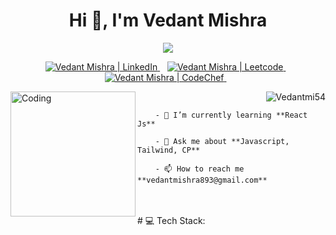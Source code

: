<h1 align="center"> Hi 👋, I'm Vedant Mishra </h1>
<p align="center">
<img src="https://readme-typing-svg.herokuapp.com?font=Poppins&weight=700&size=28&duration=3500&pause=1000&color=A177FE&width=350&center=true&width=480&lines=%3C+Full+Stack+Developer+%2F%3E;%3C+CyberSecurity+Enthusiast+%2F%3E">
</p>

<p align="center">
    <a href="https://www.linkedin.com/in/vedant-mishra-38a95b291">
      <img src="https://img.shields.io/badge/LinkedIn-%230077B5.svg?logo=linkedin&logoColor=white" alt="Vedant Mishra | LinkedIn">
    </a>&nbsp;&nbsp;
    <a href="https://leetcode.com/u/vedantmishra10/">
      <img src="https://img.shields.io/badge/Leetcode-%23323330.svg?logo=leetcode&logoColor=orange" alt="Vedant Mishra | Leetcode">
    </a>&nbsp;&nbsp;
    <a href="https://www.codechef.com/users/vedant_1020">
      <img src="https://img.shields.io/badge/CodeChef-%23F7931E.svg?logo=codechef&logoColor=%C4A484" alt="Vedant Mishra | CodeChef">
    </a>&nbsp;&nbsp;
</p>

<img align="left" alt="Coding" width="200" src="https://octodex.github.com/images/daftpunktocat-thomas.gif" width="300" />

<p align="right"> <img src="https://komarev.com/ghpvc/?username=Vedantmi54&label=Profile%20views&color=0e75b6&style=flat" alt="Vedantmi54" /> </p>

        - 🌱 I’m currently learning **React Js**
        
        - 💬 Ask me about **Javascript, Tailwind, CP**
        
        - 📫 How to reach me **vedantmishra893@gmail.com**

  
<br/>
<br/>
# 💻 Tech Stack:

